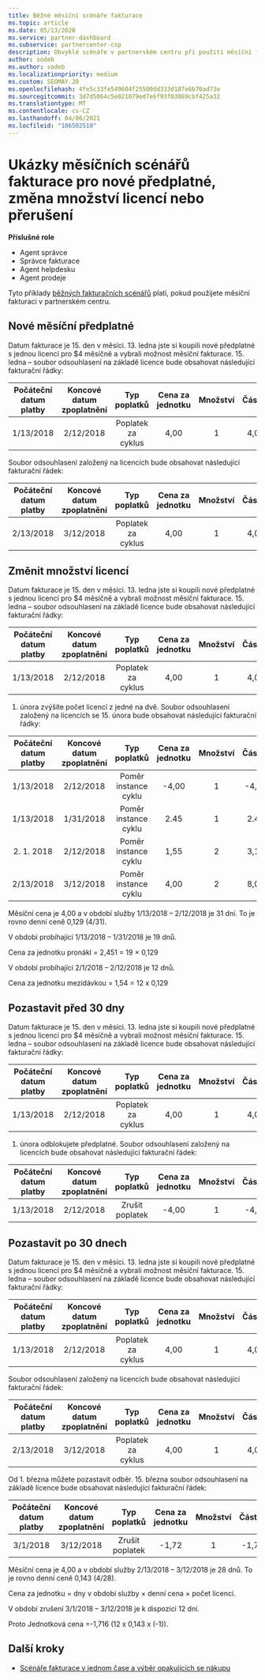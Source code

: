 ```yaml
---
title: Běžné měsíční scénáře fakturace
ms.topic: article
ms.date: 05/13/2020
ms.service: partner-dashboard
ms.subservice: partnercenter-csp
description: Obvyklé scénáře v partnerském centru při použití měsíční fakturace – zahrnuje přidání nových předplatných, změna počtu licencí a pozastavení předplatných.
author: sodeb
ms.author: sodeb
ms.localizationpriority: medium
ms.custom: SEOMAY.20
ms.openlocfilehash: 4fe5c33fe549604f25500dd333d187e6b70ad73e
ms.sourcegitcommit: 3d7d5064c5e021079ed7e6f93f03869cbf425a32
ms.translationtype: MT
ms.contentlocale: cs-CZ
ms.lasthandoff: 04/06/2021
ms.locfileid: "106502510"
---
```

# <a name="sample-monthly-billing-scenarios-for-new-subscriptions-changing-license-amounts-or-suspensions"></a>Ukázky měsíčních scénářů fakturace pro nové předplatné, změna množství licencí nebo přerušení

**Příslušné role**

- Agent správce
- Správce fakturace
- Agent helpdesku
- Agent prodeje

Tyto příklady [běžných fakturačních scénářů](common-billing-scenarios.md) platí, pokud použijete měsíční fakturaci v partnerském centru.

## <a name="new-monthly-subscription"></a>Nové měsíční předplatné

Datum fakturace je 15. den v měsíci. 13. ledna jste si koupili nové předplatné s jednou licencí pro $4 měsíčně a vybrali možnost měsíční fakturace. 15. ledna – soubor odsouhlasení na základě licence bude obsahovat následující fakturační řádky:

|Počáteční datum platby |Koncové datum zpoplatnění |Typ poplatků |Cena za jednotku |Množství |Částka |
|       :---:      |    :---:       | :---:      |:---:      |:---:    |:---:  |
|1/13/2018         |2/12/2018    |Poplatek za cyklus   |4,00       |1        |4,00 |

Soubor odsouhlasení založený na licencích bude obsahovat následující fakturační řádek:

|Počáteční datum platby |Koncové datum zpoplatnění |Typ poplatků |Cena za jednotku |Množství |Částka |
|       :---:      |    :---:       | :---:      |:---:      |:---:    |:---:  |
|2/13/2018         |3/12/2018    |Poplatek za cyklus   |4,00       |1        |4,00 |

## <a name="change-license-quantity"></a>Změnit množství licencí

Datum fakturace je 15. den v měsíci. 13. ledna jste si koupili nové předplatné s jednou licencí pro $4 měsíčně a vybrali možnost měsíční fakturace. 15. ledna – soubor odsouhlasení na základě licence bude obsahovat následující fakturační řádky:

|Počáteční datum platby |Koncové datum zpoplatnění |Typ poplatků |Cena za jednotku |Množství |Částka |
|       :---:      |    :---:       | :---:      |:---:      |:---:    |:---:  |
|1/13/2018         |2/12/2018    |Poplatek za cyklus   |4,00       |1        |4,00    |

1. února zvýšíte počet licencí z jedné na dvě. Soubor odsouhlasení založený na licencích se 15. února bude obsahovat následující fakturační řádky:

|Počáteční datum platby |Koncové datum zpoplatnění |Typ poplatků |Cena za jednotku |Množství |Částka |
|       :---:      |    :---:       | :---:      |:---:      |:---:    |:---:  |
| 1/13/2018        |2/12/2018    |Poměr instance cyklu   |-4,00       |1        |-4,00   |
|1/13/2018         |1/31/2018    | Poměr instance cyklu   |2.45       |1        |2.45    |
|2. 1. 2018         |2/12/2018    | Poměr instance cyklu   |1,55       |2        |3,10    |
|2/13/2018         |3/12/2018    | Poměr instance cyklu   |4,00       |2        |8,00    |

Měsíční cena je 4,00 a v období služby 1/13/2018 – 2/12/2018 je 31 dní. To je rovno denní ceně 0,129 (4/31).

V období probíhající 1/13/2018 – 1/31/2018 je 19 dnů.

Cena za jednotku pronákl = 2,451 = 19 × 0,129

V období probíhající 2/1/2018 – 2/12/2018 je 12 dnů.

Cena za jednotku mezidávkou = 1,54 = 12 x 0,129

## <a name="suspend-before-30-days"></a>Pozastavit před 30 dny

Datum fakturace je 15. den v měsíci. 13. ledna jste si koupili nové předplatné s jednou licencí pro $4 měsíčně a vybrali možnost měsíční fakturace. 15. ledna – soubor odsouhlasení na základě licence bude obsahovat následující fakturační řádky:

|Počáteční datum platby |Koncové datum zpoplatnění |Typ poplatků |Cena za jednotku |Množství |Částka |
|       :---:      |    :---:       | :---:      |:---:      |:---:    |:---:  |
|1/13/2018         |2/12/2018    |Poplatek za cyklus   |4,00       |1        |4,00    |

1. února odblokujete předplatné. Soubor odsouhlasení založený na licencích bude obsahovat následující fakturační řádek:

|Počáteční datum platby |Koncové datum zpoplatnění |Typ poplatků |Cena za jednotku |Množství |Částka |
|       :---:      |    :---:       | :---:      |:---:      |:---:    |:---:  |
1/13/2018|2/12/2018|Zrušit poplatek|-4,00|1|-4,00

## <a name="suspend-after-30-days"></a>Pozastavit po 30 dnech

Datum fakturace je 15. den v měsíci. 13. ledna jste si koupili nové předplatné s jednou licencí pro $4 měsíčně a vybrali možnost měsíční fakturace. 15. ledna – soubor odsouhlasení na základě licence bude obsahovat následující fakturační řádky:

|Počáteční datum platby |Koncové datum zpoplatnění |Typ poplatků |Cena za jednotku |Množství |Částka |
|       :---:      |    :---:       | :---:      |:---:      |:---:    |:---:  |
1/13/2018|2/12/2018|Poplatek za cyklus|4,00|1|4,00

Soubor odsouhlasení založený na licencích bude obsahovat následující fakturační řádek:

|Počáteční datum platby |Koncové datum zpoplatnění |Typ poplatků |Cena za jednotku |Množství |Částka |
|       :---:      |    :---:       | :---:      |:---:      |:---:    |:---:  |
2/13/2018|3/12/2018|Poplatek za cyklus|4,00|1|4,00

Od 1. března můžete pozastavit odběr. 15. března soubor odsouhlasení na základě licence bude obsahovat následující fakturační řádek:

|Počáteční datum platby |Koncové datum zpoplatnění |Typ poplatků |Cena za jednotku |Množství |Částka |
|       :---:      |    :---:       | :---:      |:---:      |:---:    |:---:  |
3/1/2018|3/12/2018|Zrušit poplatek|-1,72|1|-1,72

Měsíční cena je 4,00 a v období služby 2/13/2018 – 3/12/2018 je 28 dnů. To je rovno denní ceně 0,143 (4/28).

Cena za jednotku = dny v období služby × denní cena × počet licencí.

V období zrušení 3/1/2018 – 3/12/2018 je k dispozici 12 dní.

Proto Jednotková cena =-1,716 (12 x 0,143 x (-1)).

## <a name="next-steps"></a>Další kroky

- [Scénáře fakturace v jednom čase a výběr opakujících se nákupu](common-billing-scenarios-onetime-recurring.md)